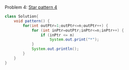 Problem 4: [Star pattern 4](https://www.youtube.com/watch?v=rPPbyLq_hDo&list=PL7ersPsTyYt2prN058WfA_j3ElgwD1bht&index=4)
```java
class Solution{
    void pattern() {
        for(int outPtr=1;outPtr<=n;outPtr++) {
            for (int inPtr=outPtr;inPtr<=n;inPtr++) {
                if (inPtr <= n)
                    System.out.print("*");
            }
            System.out.println();
        }
    }
}
```